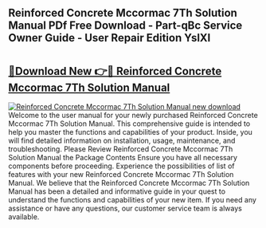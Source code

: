## Reinforced Concrete Mccormac 7Th Solution Manual PDf Free Download - Part-qBc Service Owner Guide - User Repair Edition YslXI

# <h2><a href="http://bc61251.oget.top/?id=Reinforced+Concrete+Mccormac+7Th+Solution+Manual">🔗Download New 👉🔴 Reinforced Concrete Mccormac 7Th Solution Manual</a></h2>

[![Reinforced Concrete Mccormac 7Th Solution Manual new download](https://i.imgur.com/5g1atiW.png)](http://bc61251.oget.top/?id=Reinforced+Concrete+Mccormac+7Th+Solution+Manual)
Welcome to the user manual for your newly purchased Reinforced Concrete Mccormac 7Th Solution Manual. This comprehensive guide is intended to help you master the functions and capabilities of your product. Inside, you will find detailed information on installation, usage, maintenance, and troubleshooting. Please Review Reinforced Concrete Mccormac 7Th Solution Manual the Package Contents Ensure you have all necessary components before proceeding. Experience the possibilities of list of features with your new Reinforced Concrete Mccormac 7Th Solution Manual. We believe that the Reinforced Concrete Mccormac 7Th Solution Manual has been a detailed and informative guide in your quest to understand the functions and capabilities of your new item. If you need any assistance or have any questions, our customer service team is always available.
